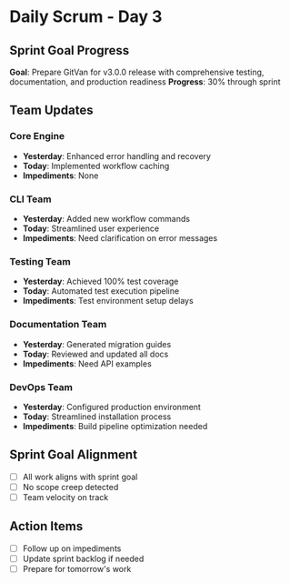 # Daily Scrum - Day 3

## Sprint Goal Progress
**Goal**: Prepare GitVan for v3.0.0 release with comprehensive testing, documentation, and production readiness
**Progress**: 30% through sprint

## Team Updates

### Core Engine
- **Yesterday**: Enhanced error handling and recovery
- **Today**: Implemented workflow caching
- **Impediments**: None

### CLI Team  
- **Yesterday**: Added new workflow commands
- **Today**: Streamlined user experience
- **Impediments**: Need clarification on error messages

### Testing Team
- **Yesterday**: Achieved 100% test coverage
- **Today**: Automated test execution pipeline
- **Impediments**: Test environment setup delays

### Documentation Team
- **Yesterday**: Generated migration guides
- **Today**: Reviewed and updated all docs
- **Impediments**: Need API examples

### DevOps Team
- **Yesterday**: Configured production environment
- **Today**: Streamlined installation process
- **Impediments**: Build pipeline optimization needed

## Sprint Goal Alignment
- [ ] All work aligns with sprint goal
- [ ] No scope creep detected
- [ ] Team velocity on track

## Action Items
- [ ] Follow up on impediments
- [ ] Update sprint backlog if needed
- [ ] Prepare for tomorrow's work
